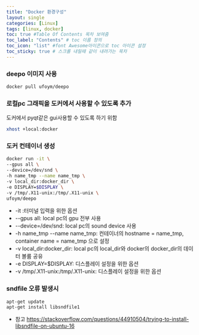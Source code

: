 ```yaml
---
title: "Docker 환경구성"
layout: single
categories: [Linux]
tags: [linux, docker]
toc: true #Table Of Contents 목차 보여줌
toc_label: "Contents" # toc 이름 정의
toc_icon: "list" #font Awesome아이콘으로 toc 아이콘 설정
toc_sticky: true # 스크롤 내릴때 같이 내려가는 목차
---
```


### deepo 이미지 사용
```bash
docker pull ufoym/deepo
```

### 로컬pc 그래픽을 도커에서 사용할 수 있도록 추가
도커에서 pyqt같은 gui사용할 수 있도록 하기 위함
```bash
xhost +local:docker
```

### 도커 컨테이너 생성
```bash
docker run -it \
--gpus all \
--device=/dev/snd \
-h name_tmp --name name_tmp \
-v local_dir:docker_dir \
-e DISPLAY=$DISPLAY \
-v /tmp/.X11-unix:/tmp/.X11-unix \
ufoym/deepo
```
- -it :터미널 입력을 위한 옵션
- --gpus all: local pc의 gpu 전부 사용
- --device=/dev/snd: local pc의 sound device 사용
- -h name_tmp --name name_tmp: 컨테이너의 hostname = name_tmp, container name = name_tmp 으로 설정
- -v local_dir:docker_dir: local pc의 local_dir와 docker의 docker_dir의 데이터 볼륨 공유
- -e DISPLAY=$DISPLAY: 디스플레이 설정을 위한 옵션
- -v /tmp/.X11-unix:/tmp/.X11-unix: 디스플레이 설정을 위한 옵션

### sndfile 오류 발생시
```
apt-get update
apt-get install libsndfile1
```
- 참고 <https://stackoverflow.com/questions/44910504/trying-to-install-libsndfile-on-ubuntu-16>